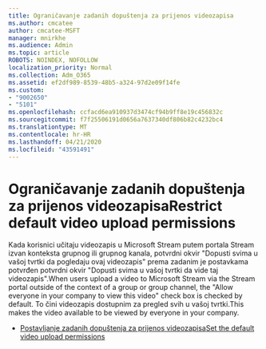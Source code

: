 ```yaml
---
title: Ograničavanje zadanih dopuštenja za prijenos videozapisa
ms.author: cmcatee
author: cmcatee-MSFT
manager: mnirkhe
ms.audience: Admin
ms.topic: article
ROBOTS: NOINDEX, NOFOLLOW
localization_priority: Normal
ms.collection: Adm_O365
ms.assetid: ef2df989-8539-48b5-a324-97d2e09f14fe
ms.custom:
- "9002650"
- "5101"
ms.openlocfilehash: ccfacd6ea910937d3474cf94b9ff8e19c456832c
ms.sourcegitcommit: f7f25506191d0656a7637340df806b82c4232bc4
ms.translationtype: MT
ms.contentlocale: hr-HR
ms.lasthandoff: 04/21/2020
ms.locfileid: "43591491"
---
```

# <a name="restrict-default-video-upload-permissions"></a><span data-ttu-id="44019-102">Ograničavanje zadanih dopuštenja za prijenos videozapisa</span><span class="sxs-lookup"><span data-stu-id="44019-102">Restrict default video upload permissions</span></span>

<span data-ttu-id="44019-103">Kada korisnici učitaju videozapis u Microsoft Stream putem portala Stream izvan konteksta grupnog ili grupnog kanala, potvrdni okvir "Dopusti svima u vašoj tvrtki da pogledaju ovaj videozapis" prema zadanim je postavkama potvrđen potvrdni okvir "Dopusti svima u vašoj tvrtki da vide taj videozapis".</span><span class="sxs-lookup"><span data-stu-id="44019-103">When users upload a video to Microsoft Stream via the Stream portal outside of the context of a group or group channel, the "Allow everyone in your company to view this video" check box is checked by default.</span></span> <span data-ttu-id="44019-104">To čini videozapis dostupnim za pregled svih u vašoj tvrtki.</span><span class="sxs-lookup"><span data-stu-id="44019-104">This makes the video available to be viewed by everyone in your company.</span></span>

- [<span data-ttu-id="44019-105">Postavljanje zadanih dopuštenja za prijenos videozapisa</span><span class="sxs-lookup"><span data-stu-id="44019-105">Set the default video upload permissions</span></span>](https://docs.microsoft.com/stream/default-video-permissions)
